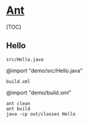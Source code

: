 <link rel="stylesheet" href="https://zhmhbest.gitee.io/hellomathematics/style/index.css">
<script src="https://zhmhbest.gitee.io/hellomathematics/style/index.js"></script>

# [Ant](../index.html)

[TOC]

## Hello

`src/Hello.java`

@import "demo/src/Hello.java"

`build.xml`

@import "demo/build.xml"

```batch
ant clean
ant build
java -cp out/classes Hello
```
